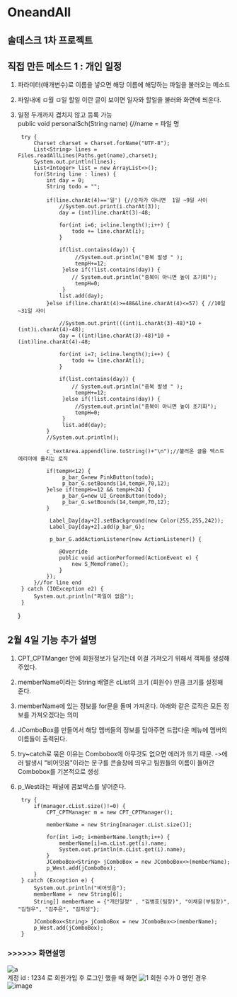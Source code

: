 # OneandAll

## 솔데스크 1차 프로젝트

## 직접 만든 메소드 1 : 개인 일정 
1. 파라미터(매개변수)로 이름을 넣으면 해당 이름에 해당하는 파일을 불러오는 메소드
2. 파일내에 ㅁ월 ㅁ일 할일 이란 글이 보이면 일자와 할일을 불러와 화면에 띄운다.
3. 일정 두개까지 겹치지 않고 등록 가능<br>
	public void personalSch(String name) {//name = 파일 명
		
		try {
			Charset charset = Charset.forName("UTF-8");
			List<String> lines = Files.readAllLines(Paths.get(name),charset);
			System.out.println(lines);
			List<Integer> list = new ArrayList<>();
			for(String line : lines) {
				int day = 0;
				String todo = "";
				
				if(line.charAt(4)=='일') {//숫자가 아니면  1일 ~9일 사이
					//System.out.print(i.charAt(3));
					day = (int)line.charAt(3)-48;
					
					for(int i=6; i<line.length();i++) {
						todo += line.charAt(i);
					}
					
					if(list.contains(day)) {
						 //System.out.println("중복 발생 " );
						 tempH+=12;
					 }else if(!list.contains(day)) {
						// System.out.println("중복이 아니면 높이 초기화");
						 tempH=0;
					 }
					list.add(day);
				}else if(line.charAt(4)>=48&&line.charAt(4)<=57) { //10일 ~31일 사이
					
					//System.out.print(((int)i.charAt(3)-48)*10 +(int)i.charAt(4)-48);
					day = ((int)line.charAt(3)-48)*10 +(int)line.charAt(4)-48;
				
					for(int i=7; i<line.length();i++) {
						todo += line.charAt(i);
					}
					
					if(list.contains(day)) {
						// System.out.println("중복 발생 " );
						 tempH+=12;
					 }else if(!list.contains(day)) {
						 //System.out.println("중복이 아니면 높이 초기화");
						 tempH=0;
					 }
					 list.add(day);
				}
				//System.out.println();
				
				c_textArea.append(line.toString()+"\n");//불러온 글을 텍스트 에리아에 올리는 로직
				
				if(tempH<12) {
					 p_bar_G=new PinkButton(todo);
					 p_bar_G.setBounds(14,tempH,70,12);
				}else if(tempH>=12 && tempH<24) {
					 p_bar_G=new UI_GreenButton(todo);
					 p_bar_G.setBounds(14,tempH,70,12);
				}
				
				 Label_Day[day+2].setBackground(new Color(255,255,242));
				 Label_Day[day+2].add(p_bar_G);
				 
				 p_bar_G.addActionListener(new ActionListener() {
					
					@Override
					public void actionPerformed(ActionEvent e) {
						new S_MemoFrame();
					}
				});
			}//for line end
		} catch (IOException e2) {
			System.out.println("파일이 없음");
		}
	}

## 2월 4일 기능 추가 설명
1. CPT_CPTManger 안에 회원정보가 담기는데 이걸 가져오기 위해서 객체를 생성해주었다.
2. memberName이라는 String 배열은 cList의 크기 (회원수) 만큼 크기를 설정해 준다.
3. memberName에 있는 정보를 for문을 돌며 가져온다. 아래와 같은 로직은 모든 정보를 가져오겠다는 의미
4. JComboBox를 만들어서 해당 멤버들의 정보를 담아주면 드랍다운 메뉴에 멤버의 이름들이 출력된다.
5. try~catch로 묶은 이유는 Combobox에 아무것도 없으면 에러가 뜨기 때문. 
->에러 발생시 "비어잇음"이라는 문구를 콘솔창에 띄우고 팀원들의 이름이 들어간 Combobox를 기본적으로 생성
6. p_West라는 패널에 콤보박스를 넣어준다.<br>

		try {
			if(manager.cList.size()!=0) {
				CPT_CPTManager m = new CPT_CPTManager();
				
				memberName = new String[manager.cList.size()];
				
				for(int i=0; i<memberName.length;i++) {
					memberName[i]=m.cList.get(i).name;
					System.out.println(m.cList.get(i).name);
				}
				JComboBox<String> jComboBox = new JComboBox<>(memberName);
				p_West.add(jComboBox);
			}
		} catch (Exception e) {
			System.out.println("비어잇음");
			memberName =  new String[6];
			String[] memberName = {"개인일정" , "김병효(팀장)", "이채윤(부팀장)", "김형우", "김주은", "김지성"};
			
			JComboBox<String> jComboBox = new JComboBox<>(memberName);
			p_West.add(jComboBox);
		} 
### >>>>>> 화면설명		
		
![a](https://user-images.githubusercontent.com/96603612/216768655-1c1e7eb1-a714-40f3-9639-516901684d98.jpg)<br>
계정 id : 1234 로 회원가입 후 로그인 했을 때 화면 
![1](https://user-images.githubusercontent.com/96603612/216768660-ef5728dd-263f-4f91-bcd7-211c5516af95.jpg)
회원 수가 0 명인 경우
![image](https://user-images.githubusercontent.com/96603612/216768814-ba864f85-3762-4989-a0b6-fd4130b1c621.png)

